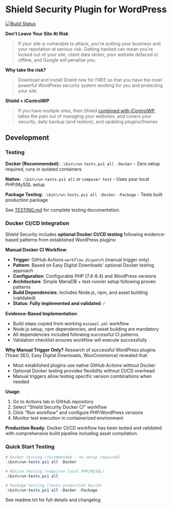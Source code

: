 
# Shield Security Plugin for WordPress

[![Build Status](https://travis-ci.org/FernleafSystems/Shield-Security-for-WordPress.svg?branch=develop)](https://travis-ci.org/FernleafSystems/Shield)


**Don't Leave Your Site At Risk**
> If your site is vulnerable to attack, you're putting your business and your reputation at serious risk. Getting hacked can mean you're locked out of your site, client data stolen, your website defaced or offline, and Google *will* penalise you.
>
**Why take the risk?**
>
> Download and install Shield now for FREE so that you have the most powerful WordPress security system working for you and protecting your site.
>
**Shield + iControlWP**
> If you have multiple sites, then Shield [combined with iControlWP](https://clk.shldscrty.com/shld8), takes the pain out of managing your websites, and covers your security, daily backup (and restore), and updating plugins/themes

## Development

### Testing

**Docker (Recommended)**: `.\bin\run-tests.ps1 all -Docker` - Zero setup required, runs in isolated containers

**Native**: `.\bin\run-tests.ps1 all` or `composer test` - Uses your local PHP/MySQL setup

**Package Testing**: `.\bin\run-tests.ps1 all -Docker -Package` - Tests built production package

See [TESTING.md](TESTING.md) for complete testing documentation.

### Docker CI/CD Integration

Shield Security includes **optional Docker CI/CD testing** following evidence-based patterns from established WordPress plugins:

**Manual Docker CI Workflow**:
- **Trigger**: GitHub Actions `workflow_dispatch` (manual trigger only)
- **Pattern**: Based on Easy Digital Downloads' optional Docker testing approach
- **Configuration**: Configurable PHP (7.4-8.4) and WordPress versions
- **Architecture**: Simple MariaDB + test-runner setup following proven patterns
- **Build Dependencies**: Includes Node.js, npm, and asset building (validated)
- **Status**: **Fully implemented and validated** ✅

**Evidence-Based Implementation**:
- Build steps copied from working `minimal.yml` workflow
- Node.js setup, npm dependencies, and asset building are mandatory
- All dependencies included following successful CI patterns
- Validation checklist ensures workflow will execute successfully

**Why Manual Trigger Only?**
Research of successful WordPress plugins (Yoast SEO, Easy Digital Downloads, WooCommerce) revealed that:
- Most established plugins use native GitHub Actions without Docker
- Optional Docker testing provides flexibility without CI/CD overhead
- Manual triggers allow testing specific version combinations when needed

**Usage**:
1. Go to Actions tab in GitHub repository
2. Select "Shield Security Docker CI" workflow
3. Click "Run workflow" and configure PHP/WordPress versions
4. Monitor test execution in containerized environment

**Production Ready**: Docker CI/CD workflow has been tested and validated with comprehensive build pipeline including asset compilation.

### Quick Start Testing

```powershell
# Docker testing (recommended - no setup required)
.\bin\run-tests.ps1 all -Docker

# Native testing (requires local PHP/MySQL)
.\bin\run-tests.ps1 all

# Package testing (tests production build)
.\bin\run-tests.ps1 all -Docker -Package
```

See readme.txt for full details and changelog